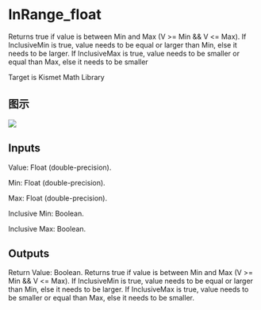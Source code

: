 # InRange_float

Returns true if value is between Min and Max (V >= Min && V <= Max). If InclusiveMin is true, value needs to be equal or larger than Min, else it needs to be larger. If InclusiveMax is true, value needs to be smaller or equal than Max, else it needs to be smaller

Target is Kismet Math Library

## 图示

![]($-20221218-19495315.png)

## Inputs

Value: Float (double-precision).

Min: Float (double-precision).

Max: Float (double-precision).

Inclusive Min: Boolean.

Inclusive Max: Boolean.  

## Outputs

Return Value: Boolean. Returns true if value is between Min and Max (V >= Min && V <= Max). If InclusiveMin is true, value needs to be equal or larger than Min, else it needs to be larger. If InclusiveMax is true, value needs to be smaller or equal than Max, else it needs to be smaller.

